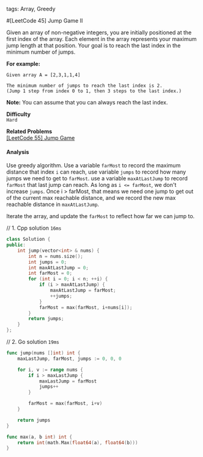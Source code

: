tags: Array, Greedy

#[LeetCode 45] Jump Game II

Given an array of non-negative integers, you are initially positioned at the first index of the array.
Each element in the array represents your maximum jump length at that position.
Your goal is to reach the last index in the minimum number of jumps.

**For example:**

    Given array A = [2,3,1,1,4]

    The minimum number of jumps to reach the last index is 2. 
    (Jump 1 step from index 0 to 1, then 3 steps to the last index.)

**Note:** 
You can assume that you can always reach the last index.


**Difficulty**  
`Hard`

**Related Problems**  
[[LeetCode 55]  Jump Game]()

#### Analysis 
Use greedy algorithm.
Use a variable `farMost` to record the maximum distance that index `i` can reach, use variable `jumps` to record 
how many jumps we need to get to `farMost`. use a variable `maxAtLastJump` to record `farMost` that last jump can reach.
As long as `i <= farMost`, we don't increase `jumps`. Once i > farMost, that means we need one jump to get out of the current max reachable distance,
and we record the new max reachable distance in `maxAtLastJump`.

Iterate the array, and update the `farMost` to reflect how far we can jump to.

// 1. Cpp solution `16ms`

```cpp
class Solution {
public:
    int jump(vector<int> & nums) {
        int n = nums.size();
        int jumps = 0;
        int maxAtLastJump = 0;
        int farMost = 0;
        for (int i = 0; i < n; ++i) {
            if (i > maxAtLastJump) {
                maxAtLastJump = farMost;
                ++jumps;
            }
            farMost = max(farMost, i+nums[i]);
        }
        return jumps;
    }
};
```

// 2. Go solution `19ms`

```go
func jump(nums []int) int {
    maxLastJump, farMost, jumps := 0, 0, 0

    for i, v := range nums {
        if i > maxLastJump {
            maxLastJump = farMost
            jumps++
        }

        farMost = max(farMost, i+v)
    }

    return jumps
}

func max(a, b int) int {
    return int(math.Max(float64(a), float64(b)))
}
```